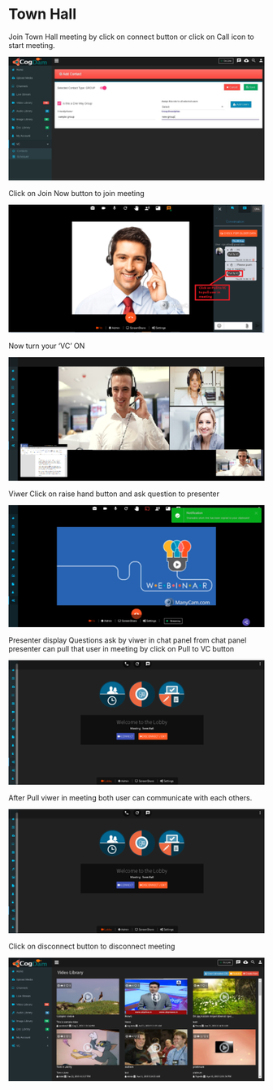# Town Hall

Join Town Hall meeting by click on connect button or click on Call icon to start meeting.

![](../../.gitbook/assets/image%20%28209%29.png)

Click on Join Now button to join meeting

![](../../.gitbook/assets/image%20%28203%29.png)

Now turn your ‘VC’ ON

![](../../.gitbook/assets/image%20%28125%29.png)

Viwer Click on raise hand button and ask question to presenter

![](../../.gitbook/assets/image%20%2816%29.png)

Presenter display Questions ask by viwer in chat panel from chat panel presenter can pull that user in meeting by click on Pull to VC button

![](../../.gitbook/assets/image%20%28206%29.png)

After Pull viwer in meeting both user can communicate with each others.

![](../../.gitbook/assets/image%20%28172%29.png)

Click on disconnect button to disconnect meeting

![](../../.gitbook/assets/image%20%28181%29.png)

